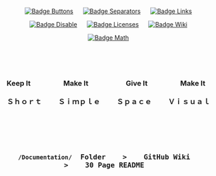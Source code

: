 
<div align = center>

<br>
<br>
<br>

[![Badge Buttons]][Buttons]    
[![Badge Separators]][Separators]    
[![Badge Links]][Links]

[![Badge Disable]][Disable]    
[![Badge Licenses]][Licenses]    
[![Badge Wiki]][Wiki]

[![Badge Math]][Math]

<br>
<br>
<br>

###  Keep It              Make It                Give It              Make It   <br><br>Ｓｈｏｒｔ       Ｓｉｍｐｌｅ       Ｓｐａｃｅ       Ｖｉｓｕａｌ

<br>
<br>
<br>

### <kbd>  <br>  `/Documentation/`  Folder    **>**    GitHub Wiki    **>**    30 Page README  <br>  </kbd>

<br>
<br>
<br>
<br>
<br>
<br>
<br>
<br>
<br>
<br>
<br>
<br>
<br>
<br>
<br>
<br>
<br>
<br>
<br>
<br>

</div>


<!----------------------------------------------------------------------------->

[Separators]: https://github.com/MarkedDown/Separators 'List of markdown separators'
[Licenses]: https://github.com/MarkedDown/Licenses 'Lots of license badges'
[Buttons]: https://github.com/MarkedDown/Buttons 'How to make buttons'
[Disable]: https://github.com/MarkedDown/Disable 'How to disable unused features'
[Links]: https://github.com/MarkedDown/Links 'How to better use links'
[Wiki]: https://github.com/MarkedDown/Wiki 'Why not to use GitHub Wiki'
[Math]: https://github.com/MarkedDown/Math 'How to use MathJax in Markdown'


<!----------------------------------[ Badges ]--------------------------------->

[Badge Separators]: https://img.shields.io/badge/Separators-008C99?style=for-the-badge&logoColor=white&logo=ONLYOFFICE
[Badge Licenses]: https://img.shields.io/badge/Licenses-EF9421?style=for-the-badge&logoColor=white&logo=Unlicense
[Badge Buttons]: https://img.shields.io/badge/Buttons-37a779?style=for-the-badge&logoColor=white&logo=Openlayers
[Badge Disable]: https://img.shields.io/badge/Disable-ad1c51?style=for-the-badge&logoColor=white&logo=RenovateBot
[Badge Links]: https://img.shields.io/badge/Links-00B2FF?style=for-the-badge&logoColor=white&logo=Fing
[Badge Wiki]: https://img.shields.io/badge/Wiki-8B8B8B?style=for-the-badge&logoColor=white&logo=Wikipedia
[Badge Math]: https://img.shields.io/badge/Math-0052CC?style=for-the-badge&logoColor=white&logo=Sharp

